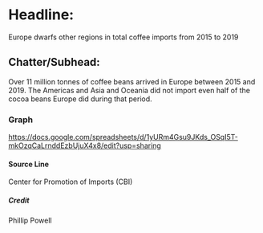 # Headline:
Europe dwarfs other regions in total coffee imports from 2015 to 2019

## Chatter/Subhead:
Over 11 million tonnes of coffee beans arrived in Europe between 2015 and 2019. The Americas and Asia and Oceania did not import even half of the cocoa beans Europe did during that period.

### Graph
https://docs.google.com/spreadsheets/d/1yURm4Gsu9JKds_OSqI5T-mkOzqCaLrnddEzbUjuX4x8/edit?usp=sharing

#### Source Line
Center for Promotion of Imports (CBI)

##### Credit
Phillip Powell
